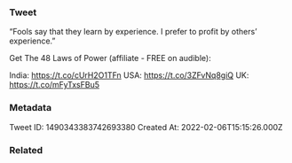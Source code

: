 ### Tweet
“Fools say that they learn by experience. I prefer to profit by others’ experience.”

Get The 48 Laws of Power (affiliate - FREE on audible):

India: https://t.co/cUrH2O1TFn
USA: https://t.co/3ZFvNq8giQ
UK: https://t.co/mFyTxsFBu5

### Metadata
Tweet ID: 1490343383742693380
Created At: 2022-02-06T15:15:26.000Z

### Related

